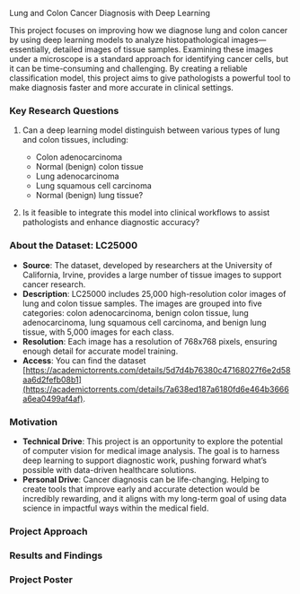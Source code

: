 Lung and Colon Cancer Diagnosis with Deep Learning

This project focuses on improving how we diagnose lung and colon cancer by using deep learning models to analyze histopathological images—essentially, detailed images of tissue samples. Examining these images under a microscope is a standard approach for identifying cancer cells, but it can be time-consuming and challenging. By creating a reliable classification model, this project aims to give pathologists a powerful tool to make diagnosis faster and more accurate in clinical settings.

### Key Research Questions
1. Can a deep learning model distinguish between various types of lung and colon tissues, including:
   - Colon adenocarcinoma
   - Normal (benign) colon tissue
   - Lung adenocarcinoma
   - Lung squamous cell carcinoma
   - Normal (benign) lung tissue?

2. Is it feasible to integrate this model into clinical workflows to assist pathologists and enhance diagnostic accuracy?

### About the Dataset: LC25000
- **Source**: The dataset, developed by researchers at the University of California, Irvine, provides a large number of tissue images to support cancer research.
- **Description**: LC25000 includes 25,000 high-resolution color images of lung and colon tissue samples. The images are grouped into five categories: colon adenocarcinoma, benign colon tissue, lung adenocarcinoma, lung squamous cell carcinoma, and benign lung tissue, with 5,000 images for each class.
- **Resolution**: Each image has a resolution of 768x768 pixels, ensuring enough detail for accurate model training.
- **Access**: You can find the dataset [https://academictorrents.com/details/5d7d4b76380c47168027f6e2d58aa6d2fefb08b1](https://academictorrents.com/details/7a638ed187a6180fd6e464b3666a6ea0499af4af).

### Motivation
- **Technical Drive**: This project is an opportunity to explore the potential of computer vision for medical image analysis. The goal is to harness deep learning to support diagnostic work, pushing forward what’s possible with data-driven healthcare solutions.
- **Personal Drive**: Cancer diagnosis can be life-changing. Helping to create tools that improve early and accurate detection would be incredibly rewarding, and it aligns with my long-term goal of using data science in impactful ways within the medical field.

### Project Approach

### Results and Findings

### Project Poster
